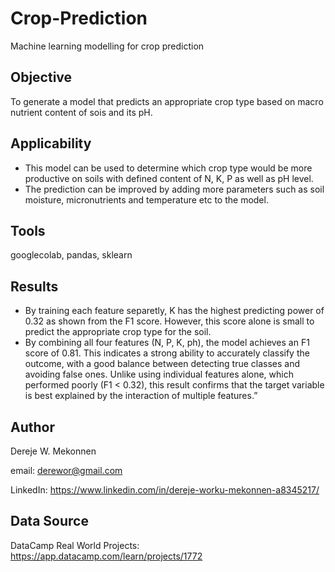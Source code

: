 # Crop-Prediction
Machine learning modelling for crop prediction

## Objective
To generate a model that predicts an appropriate crop type based on macro nutrient content of sois and its pH.

## Applicability
* This model can be used to determine which crop type would be more productive on soils with defined content of N, K, P as well as pH level.
* The prediction can be improved by adding more parameters such as soil moisture, micronutrients and temperature etc to the model. 

## Tools
googlecolab, pandas, sklearn 

## Results
* By training each feature separetly, K has the highest predicting power of 0.32 as shown from the F1 score. However, this score alone is small to predict the appropriate crop type for the soil.
* By combining all four features (N, P, K, ph), the model achieves an F1 score of 0.81. This indicates a strong ability to accurately classify the outcome, with a good balance between detecting true classes and avoiding false ones. Unlike using individual features alone, which performed poorly (F1 < 0.32), this result confirms that the target variable is best explained by the interaction of multiple features.”

## Author
Dereje W. Mekonnen

email: derewor@gmail.com

LinkedIn: https://www.linkedin.com/in/dereje-worku-mekonnen-a8345217/

## Data Source

DataCamp Real World Projects: https://app.datacamp.com/learn/projects/1772



